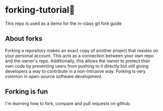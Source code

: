 # forking-tutorial🍴
This repo is used as a demo for the in-class git fork guide

## About forks
Forking a repository makes an exact copy of another project that resides on your personal account. This acts as a connection between your own repo and the owner's repo. Additionally, this allows the owner to protect their own code by preventing users from pushing to it directly but still giving developers a way to contribute in a non-intrusive way. Forking is very common in open-source software development.

## Forking is fun
I'm learning how to fork, compare and pull requests on github.